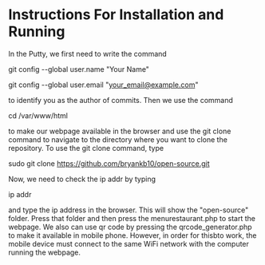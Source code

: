 # Instructions For Installation and Running

In the Putty, we first need to write the command 


git config --global user.name "Your Name"

git config --global user.email "your_email@example.com"


to identify you as the author of commits. Then we use the command 


cd /var/www/html


to make our webpage available in the browser and use the git clone command to navigate to the directory where you want to clone the repository. To use the git clone command, type


sudo git clone https://github.com/bryankb10/open-source.git

Now, we need to check the ip addr by typing

ip addr

and type the ip address in the browser. This will show the "open-source" folder. Press that folder and then press the menurestaurant.php to start the webpage. We also can use qr code by pressing the qrcode_generator.php to make it available in mobile phone. However, in order for thisbto work, the mobile device must connect to the same WiFi network with the computer running the webpage. 
